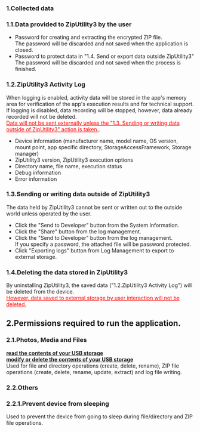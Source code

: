 ### 1.Collected data  
### 1.1.Data provided to ZipUtility3 by the user  

- Password for creating and extracting the encrypted ZIP file.  
The password will be discarded and not saved when the application is closed.  
- Password to protect data in "1.4. Send or export data outside ZipUtility3"   
The password will be discarded and not saved when the process is finished.  

### 1.2.ZipUtility3 Activity Log  

When logging is enabled, activity data will be stored in the app's memory area for verification of the app's execution results and for technical support. If logging is disabled, data recording will be stopped, however, data already recorded will not be deleted.  
<span style="color:red;"><u>Data will not be sent externally unless the "1.3. Sending or writing data outside of ZipUtility3" action is taken.</u></span>.  

- Device information (manufacturer name, model name, OS version, mount point, app specific directory, StorageAccessFramework, Storage manager)  
- ZipUtility3 version, ZipUtility3 execution options  
- Directory name, file name, execution status  
- Debug information  
- Error information  

### 1.3.Sending or writing data outside of ZipUtility3  

The data held by ZipUtility3 cannot be sent or written out to the outside world unless operated by the user.  

- Click the "Send to Developer" button from the System Information.  
- Click the "Share" button from the log management.  
- Click the "Send to Developer" button from the log management.  
If you specify a password, the attached file will be password protected.  
- Click "Exporting logs" button from Log Management to export to external storage.  

### 1.4.Deleting the data stored in ZipUtility3  

By uninstalling ZipUtility3, the saved data ("1.2.ZipUtility3 Activity Log") will be deleted from the device.  
<span style="color: red;"><u>However, data saved to external storage by user interaction will not be deleted. </u></span>  

## 2.Permissions required to run the application.  

### 2.1.Photos, Media and Files  
**<u>read the contents of your USB storage</u>**  
**<u>modify or delete the contents of your USB storage</u>**  
Used for file and directory operations (create, delete, rename), ZIP file operations (create, delete, rename, update, extract) and log file writing.  

### 2.2.Others  

### 2.2.1.Prevent device from sleeping  
Used to prevent the device from going to sleep during file/directory and ZIP file operations.  

